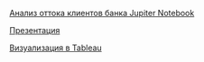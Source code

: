 [Анализ оттока клиентов банка Jupiter Notebook](https://github.com/AlexSlobodskoj/Portfolio/blob/main/Bank_Churn/bank_churn.ipynb)

[Презентация](https://github.com/AlexSlobodskoj/Portfolio/blob/main/Bank_Churn/presentation_bank_churn.pdf)

[Визуализация в Tableau](https://public.tableau.com/app/profile/alex.slobodskoj/viz/_17385912335970/sheet0)
